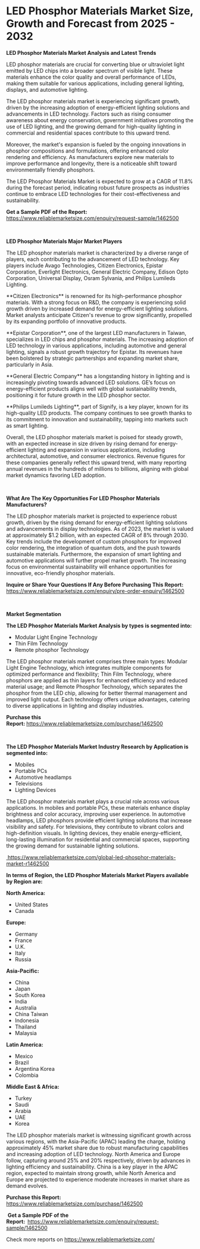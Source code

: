 <p><h1>LED Phosphor Materials Market Size, Growth and Forecast from 2025 - 2032</h1></p><p><strong>LED Phosphor Materials Market Analysis and Latest Trends</strong></p>
<p><p>LED phosphor materials are crucial for converting blue or ultraviolet light emitted by LED chips into a broader spectrum of visible light. These materials enhance the color quality and overall performance of LEDs, making them suitable for various applications, including general lighting, displays, and automotive lighting. </p><p>The LED phosphor materials market is experiencing significant growth, driven by the increasing adoption of energy-efficient lighting solutions and advancements in LED technology. Factors such as rising consumer awareness about energy conservation, government initiatives promoting the use of LED lighting, and the growing demand for high-quality lighting in commercial and residential spaces contribute to this upward trend. </p><p>Moreover, the market's expansion is fueled by the ongoing innovations in phosphor compositions and formulations, offering enhanced color rendering and efficiency. As manufacturers explore new materials to improve performance and longevity, there is a noticeable shift toward environmentally friendly phosphors. </p><p>The LED Phosphor Materials Market is expected to grow at a CAGR of 11.8% during the forecast period, indicating robust future prospects as industries continue to embrace LED technologies for their cost-effectiveness and sustainability.</p></p>
<p><strong>Get a Sample PDF of the Report:&nbsp;</strong> <a href="https://www.reliablemarketsize.com/enquiry/request-sample/1462500?utm_campaign=2442&utm_medium=2&utm_source=Github&utm_content=ia&utm_term=01042025&utm_id=led-phosphor-materials">https://www.reliablemarketsize.com/enquiry/request-sample/1462500</a></p>
<p>&nbsp;</p>
<p><strong>LED Phosphor Materials Major Market Players</strong></p>
<p><p>The LED phosphor materials market is characterized by a diverse range of players, each contributing to the advancement of LED technology. Key players include Avago Technologies, Citizen Electronics, Epistar Corporation, Everlight Electronics, General Electric Company, Edison Opto Corporation, Universal Display, Osram Sylvania, and Philips Lumileds Lighting.</p><p>**Citizen Electronics** is renowned for its high-performance phosphor materials. With a strong focus on R&D, the company is experiencing solid growth driven by increased demand for energy-efficient lighting solutions. Market analysts anticipate Citizen's revenue to grow significantly, propelled by its expanding portfolio of innovative products.</p><p>**Epistar Corporation**, one of the largest LED manufacturers in Taiwan, specializes in LED chips and phosphor materials. The increasing adoption of LED technology in various applications, including automotive and general lighting, signals a robust growth trajectory for Epistar. Its revenues have been bolstered by strategic partnerships and expanding market share, particularly in Asia.</p><p>**General Electric Company** has a longstanding history in lighting and is increasingly pivoting towards advanced LED solutions. GE’s focus on energy-efficient products aligns well with global sustainability trends, positioning it for future growth in the LED phosphor sector.</p><p>**Philips Lumileds Lighting**, part of Signify, is a key player, known for its high-quality LED products. The company continues to see growth thanks to its commitment to innovation and sustainability, tapping into markets such as smart lighting.</p><p>Overall, the LED phosphor materials market is poised for steady growth, with an expected increase in size driven by rising demand for energy-efficient lighting and expansion in various applications, including architectural, automotive, and consumer electronics. Revenue figures for these companies generally reflect this upward trend, with many reporting annual revenues in the hundreds of millions to billions, aligning with global market dynamics favoring LED adoption.</p></p>
<p>&nbsp;</p>
<p><strong>What Are The Key Opportunities For LED Phosphor Materials Manufacturers?</strong></p>
<p><p>The LED phosphor materials market is projected to experience robust growth, driven by the rising demand for energy-efficient lighting solutions and advancements in display technologies. As of 2023, the market is valued at approximately $1.2 billion, with an expected CAGR of 8% through 2030. Key trends include the development of custom phosphors for improved color rendering, the integration of quantum dots, and the push towards sustainable materials. Furthermore, the expansion of smart lighting and automotive applications will further propel market growth. The increasing focus on environmental sustainability will enhance opportunities for innovative, eco-friendly phosphor materials.</p></p>
<p><strong>Inquire or Share Your Questions If Any Before Purchasing This Report:</strong> <a href="https://www.reliablemarketsize.com/enquiry/pre-order-enquiry/1462500?utm_campaign=2442&utm_medium=2&utm_source=Github&utm_content=ia&utm_term=01042025&utm_id=led-phosphor-materials">https://www.reliablemarketsize.com/enquiry/pre-order-enquiry/1462500</a></p>
<p>&nbsp;</p>
<p><strong>Market Segmentation</strong></p>
<p><strong>The LED Phosphor Materials Market Analysis by types is segmented into:</strong></p>
<p><ul><li>Modular Light Engine Technology</li><li>Thin Film Technology</li><li>Remote phosphor Technology</li></ul></p>
<p><p>The LED phosphor materials market comprises three main types: Modular Light Engine Technology, which integrates multiple components for optimized performance and flexibility; Thin Film Technology, where phosphors are applied as thin layers for enhanced efficiency and reduced material usage; and Remote Phosphor Technology, which separates the phosphor from the LED chip, allowing for better thermal management and improved light output. Each technology offers unique advantages, catering to diverse applications in lighting and display industries.</p></p>
<p><strong>Purchase this Report:&nbsp;</strong><a href="https://www.reliablemarketsize.com/purchase/1462500?utm_campaign=2442&utm_medium=2&utm_source=Github&utm_content=ia&utm_term=01042025&utm_id=led-phosphor-materials">https://www.reliablemarketsize.com/purchase/1462500</a></p>
<p>&nbsp;</p>
<p><strong>The LED Phosphor Materials Market Industry Research by Application is segmented into:</strong></p>
<p><ul><li>Mobiles</li><li>Portable PCs</li><li>Automotive headlamps</li><li>Televisions</li><li>Lighting Devices</li></ul></p>
<p><p>The LED phosphor materials market plays a crucial role across various applications. In mobiles and portable PCs, these materials enhance display brightness and color accuracy, improving user experience. In automotive headlamps, LED phosphors provide efficient lighting solutions that increase visibility and safety. For televisions, they contribute to vibrant colors and high-definition visuals. In lighting devices, they enable energy-efficient, long-lasting illumination for residential and commercial spaces, supporting the growing demand for sustainable lighting solutions.</p></p>
<p><a href="https://www.reliablemarketsize.com/global-led-phosphor-materials-market-r1462500?utm_campaign=2442&utm_medium=2&utm_source=Github&utm_content=ia&utm_term=01042025&utm_id=led-phosphor-materials">&nbsp;https://www.reliablemarketsize.com/global-led-phosphor-materials-market-r1462500</a></p>
<p><strong>In terms of Region, the LED Phosphor Materials Market Players available by Region are:</strong></p>
<p>
    <p> <strong> North America: </strong>
        <ul>
            <li>United States</li>
            <li>Canada</li>
        </ul>
        </p> 
    <p> <strong> Europe: </strong>
        <ul>
            <li>Germany</li>
            <li>France</li>
            <li>U.K.</li>
            <li>Italy</li>
            <li>Russia</li>
        </ul>
        </p> 
    <p> <strong> Asia-Pacific: </strong>
        <ul>
            <li>China</li>
            <li>Japan</li>
            <li>South Korea</li>
            <li>India</li>
            <li>Australia</li>
            <li>China Taiwan</li>
            <li>Indonesia</li>
            <li>Thailand</li>
            <li>Malaysia</li>
        </ul>
        </p> 
    <p> <strong> Latin America: </strong>
        <ul>
            <li>Mexico</li>
            <li>Brazil</li>
            <li>Argentina Korea</li>
            <li>Colombia</li>
        </ul>
        </p> 
    <p> <strong> Middle East & Africa: </strong>
        <ul>
            <li>Turkey</li>
            <li>Saudi</li>
            <li>Arabia</li>
            <li>UAE</li>
            <li>Korea</li>
        </ul>
    </p>
    </p>
<p><p>The LED phosphor materials market is witnessing significant growth across various regions, with the Asia-Pacific (APAC) leading the charge, holding approximately 45% market share due to robust manufacturing capabilities and increasing adoption of LED technology. North America and Europe follow, capturing around 25% and 20% respectively, driven by advances in lighting efficiency and sustainability. China is a key player in the APAC region, expected to maintain strong growth, while North America and Europe are projected to experience moderate increases in market share as demand evolves.</p></p>
<p><strong>Purchase this Report: </strong><a href="https://www.reliablemarketsize.com/purchase/1462500?utm_campaign=2442&utm_medium=2&utm_source=Github&utm_content=ia&utm_term=01042025&utm_id=led-phosphor-materials">https://www.reliablemarketsize.com/purchase/1462500</a></p>
<p>&nbsp;<strong>Get a Sample PDF of the Report:&nbsp;&nbsp;</strong><a href="https://www.reliablemarketsize.com/enquiry/request-sample/1462500?utm_campaign=2442&utm_medium=2&utm_source=Github&utm_content=ia&utm_term=01042025&utm_id=led-phosphor-materials">https://www.reliablemarketsize.com/enquiry/request-sample/1462500</a></p>
<p><strong></strong></p>
<p>Check more reports on <a href="https://www.reliablemarketsize.com/?utm_campaign=2442&utm_medium=2&utm_source=Github&utm_content=ia&utm_term=01042025&utm_id=led-phosphor-materials">https://www.reliablemarketsize.com/</a></p>